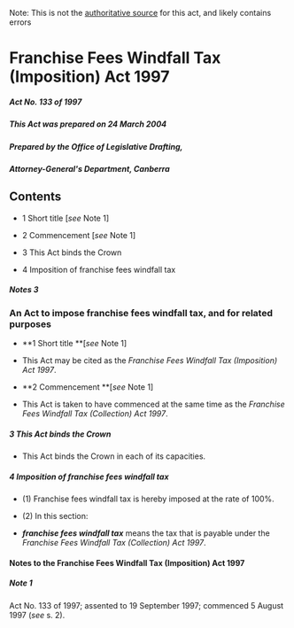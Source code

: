 Note: This is not the [authoritative source](https://www.comlaw.gov.au/Details/C2004C00919) for this act, and likely contains errors

# Franchise Fees Windfall Tax (Imposition) Act 1997

##### Act No. 133 of 1997

##### This Act was prepared on 24 March 2004

##### Prepared by the Office of Legislative Drafting,
##### Attorney-General's Department, Canberra


## Contents

   * 1 Short title [_see_ Note 1] 

   * 2 Commencement [_see_ Note 1] 

   * 3 This Act binds the Crown 

   * 4 Imposition of franchise fees windfall tax 

##### Notes	3

### An Act to impose franchise fees windfall tax, and for related purposes

  * **1  Short title **[_see_ Note 1]

  * This Act may be cited as the _Franchise Fees Windfall Tax (Imposition) Act 1997_.

  * **2  Commencement **[_see_ Note 1]

  * This Act is taken to have commenced at the same time as the _Franchise Fees Windfall Tax (Collection) Act 1997_.

##### 3  This Act binds the Crown

  * This Act binds the Crown in each of its capacities.

##### 4  Imposition of franchise fees windfall tax

  * (1) Franchise fees windfall tax is hereby imposed at the rate of 100%.

  * (2) In this section:

  * **_franchise fees windfall tax_** means the tax that is payable under the _Franchise Fees Windfall Tax (Collection) Act 1997_.

#### Notes to the Franchise Fees Windfall Tax (Imposition) Act 1997

##### Note 1

Act No. 133 of 1997; assented to 19 September 1997; commenced 5 August 1997 (_see_ s. 2).


